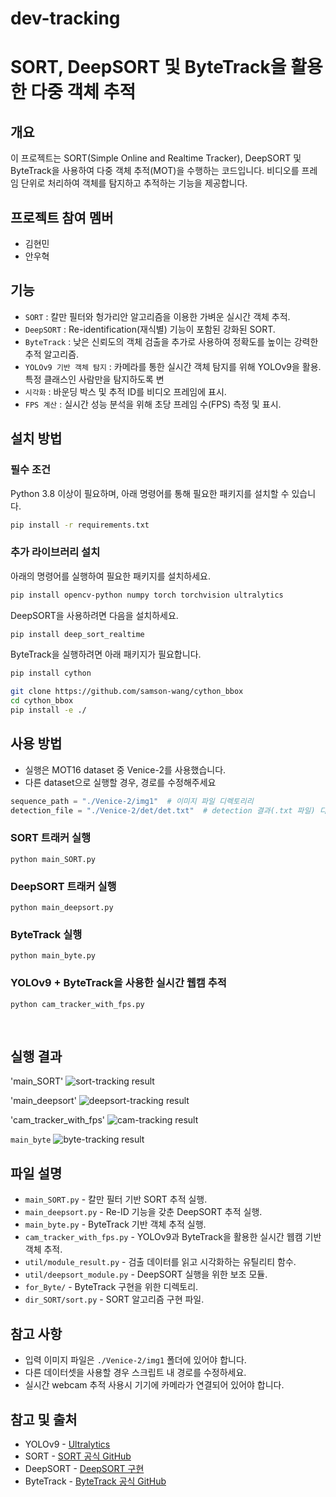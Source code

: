 # dev-tracking 
# SORT, DeepSORT 및 ByteTrack을 활용한 다중 객체 추적

## 개요
이 프로젝트는 SORT(Simple Online and Realtime Tracker), DeepSORT 및 ByteTrack을 사용하여 다중 객체 추적(MOT)을 수행하는 코드입니다. 비디오를 프레임 단위로 처리하여 객체를 탐지하고 추적하는 기능을 제공합니다.

## 프로젝트 참여 멤버
- 김현민 
- 안우혁

## 기능
- `SORT` : 칼만 필터와 헝가리안 알고리즘을 이용한 가벼운 실시간 객체 추적.
- `DeepSORT` : Re-identification(재식별) 기능이 포함된 강화된 SORT.
- `ByteTrack` : 낮은 신뢰도의 객체 검출을 추가로 사용하여 정확도를 높이는 강력한 추적 알고리즘.
- `YOLOv9 기반 객체 탐지` : 카메라를 통한 실시간 객체 탐지를 위해 YOLOv9을 활용. 특정 클래스인 사람만을 탐지하도록 변
- `시각화` : 바운딩 박스 및 추적 ID를 비디오 프레임에 표시.
- `FPS 계산` : 실시간 성능 분석을 위해 초당 프레임 수(FPS) 측정 및 표시.

## 설치 방법
### 필수 조건
Python 3.8 이상이 필요하며, 아래 명령어를 통해 필요한 패키지를 설치할 수 있습니다.

```bash
pip install -r requirements.txt
```

### 추가 라이브러리 설치
아래의 명령어를 실행하여 필요한 패키지를 설치하세요.
```bash
pip install opencv-python numpy torch torchvision ultralytics
```
DeepSORT을 사용하려면 다음을 설치하세요.
```bash
pip install deep_sort_realtime
```

ByteTrack을 실행하려면 아래 패키지가 필요합니다.


```bash
pip install cython 

git clone https://github.com/samson-wang/cython_bbox
cd cython_bbox
pip install -e ./
```


## 사용 방법
- 실행은 MOT16 dataset 중 Venice-2를 사용했습니다.
- 다른 dataset으로 실행할 경우, 경로를 수정해주세요
```python
sequence_path = "./Venice-2/img1"  # 이미지 파일 디렉토리리
detection_file = "./Venice-2/det/det.txt"  # detection 결과(.txt 파일) 디렉토리
```

### SORT 트래커 실행
`python main_SORT.py`

### DeepSORT 트래커 실행
`python main_deepsort.py`

### ByteTrack 실행
`python main_byte.py`

### YOLOv9 + ByteTrack을 사용한 실시간 웹캠 추적
`python cam_tracker_with_fps.py`


<br>


## 실행 결과
'main_SORT'
![sort-tracking result](https://github.com/SKHU-AI-2024-WINTER/dev-tracking/blob/MOT-Challenge/tracker%20result/main_sort.png)

'main_deepsort'
![deepsort-tracking result](https://github.com/SKHU-AI-2024-WINTER/dev-tracking/blob/MOT-Challenge/tracker%20result/main_deep2.png)

'cam_tracker_with_fps'
![cam-tracking result](https://github.com/SKHU-AI-2024-WINTER/dev-tracking/blob/MOT-Challenge/tracker%20result/CAM.png)

`main_byte`
![byte-tracking result](https://github.com/SKHU-AI-2024-WINTER/dev-tracking/blob/MOT-Challenge/tracker%20result/main_byte.png)


## 파일 설명
- `main_SORT.py` - 칼만 필터 기반 SORT 추적 실행.
- `main_deepsort.py` - Re-ID 기능을 갖춘 DeepSORT 추적 실행.
- `main_byte.py` - ByteTrack 기반 객체 추적 실행.
- `cam_tracker_with_fps.py` - YOLOv9과 ByteTrack을 활용한 실시간 웹캠 기반 객체 추적.
- `util/module_result.py` - 검출 데이터를 읽고 시각화하는 유틸리티 함수.
- `util/deepsort_module.py` - DeepSORT 실행을 위한 보조 모듈.
- `for_Byte/` - ByteTrack 구현을 위한 디렉토리.
- `dir_SORT/sort.py` - SORT 알고리즘 구현 파일.

## 참고 사항
- 입력 이미지 파일은 `./Venice-2/img1` 폴더에 있어야 합니다.
- 다른 데이터셋을 사용할 경우 스크립트 내 경로를 수정하세요.
- 실시간 webcam 추적 사용시 기기에 카메라가 연결되어 있어야 합니다.


## 참고 및 출처
- YOLOv9 - [Ultralytics](https://github.com/ultralytics)
- SORT - [SORT 공식 GitHub](https://github.com/abewley/sort)
- DeepSORT - [DeepSORT 구현](https://github.com/nwojke/deep_sort)
- ByteTrack - [ByteTrack 공식 GitHub](https://github.com/ifzhang/ByteTrack)

